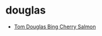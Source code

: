 # douglas

 * [Tom Douglas Bing Cherry Salmon](../index/t/tom-douglas-bing-cherry-salmon-107669.json)
